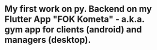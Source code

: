 # My first work on py. Backend on my Flutter App "FOK Kometa" - a.k.a. gym app for clients (android) and managers (desktop).
